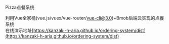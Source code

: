 Pizza点餐系统  
  
利用Vue全家桶(vue.js/vuex/vue-router/vue-cli@3.0)+Bmob后端云实现的点餐系统  
在线演示地址[https://kanzaki-h-aria.github.io/ordering-system/dist](https://kanzaki-h-aria.github.io/ordering-system/dist)
